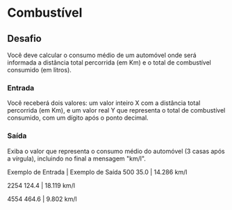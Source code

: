 # Combustível

## Desafio

Você deve calcular o consumo médio de um automóvel onde será informada a distância total percorrida (em Km) e o total de combustível consumido (em litros).

### Entrada

Você receberá dois valores: um valor inteiro X com a distância total percorrida (em Km), e um valor real Y que representa o total de combustível consumido, com um dígito após o ponto decimal.

### Saída

Exiba o valor que representa o consumo médio do automóvel (3 casas após a vírgula), incluindo no final a mensagem "km/l".


Exemplo de Entrada | Exemplo de Saída
500
35.0               | 14.286 km/l

2254
124.4              | 18.119 km/l

4554
464.6              | 9.802 km/l